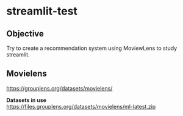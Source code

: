 # streamlit-test
## Objective
Try to create a recommendation system using MoviewLens to study streamlit.

## Movielens
https://grouplens.org/datasets/movielens/

**Datasets in use**  
https://files.grouplens.org/datasets/movielens/ml-latest.zip
